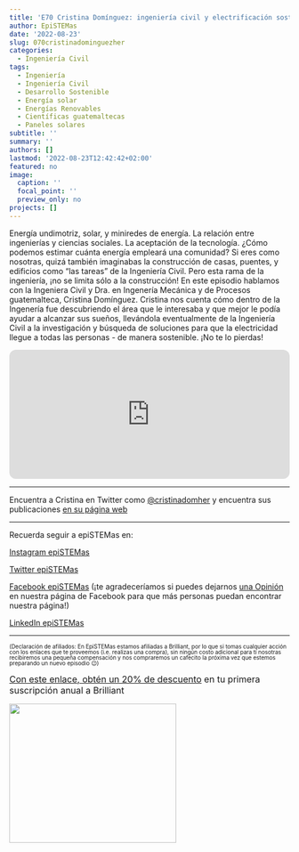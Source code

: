 ```yaml
---
title: 'E70 Cristina Domínguez: ingeniería civil y electrificación sostenible'
author: EpiSTEMas
date: '2022-08-23'
slug: 070cristinadominguezher
categories:
  - Ingeniería Civil
tags:
  - Ingeniería
  - Ingeniería Civil
  - Desarrollo Sostenible
  - Energía solar
  - Energías Renovables
  - Científicas guatemaltecas
  - Paneles solares
subtitle: ''
summary: ''
authors: []
lastmod: '2022-08-23T12:42:42+02:00'
featured: no
image:
  caption: ''
  focal_point: ''
  preview_only: no
projects: []
---
```



Energía undimotriz, solar, y miniredes de energía. La relación entre ingenierías y ciencias sociales. La aceptación de la tecnología. ¿Cómo podemos estimar cuánta energía empleará una comunidad? Si eres como nosotras, quizá también imaginabas la construcción de casas, puentes, y edificios como “las tareas” de la Ingeniería Civil. Pero esta rama de la ingeniería, ¡no se limita sólo a la construcción! En este episodio hablamos con la Ingeniera Civil y Dra. en Ingenería Mecánica y de Procesos guatemalteca, Cristina Domínguez. Cristina nos cuenta cómo dentro de la Ingenería fue descubriendo el área que le interesaba y que mejor le podía ayudar a alcanzar sus sueños, llevándola eventualmente de la Ingeniería Civil a la investigación y búsqueda de soluciones para que la electricidad llegue a todas las personas - de manera sostenible. ¡No te lo pierdas!

<iframe style="border-radius:12px" src="https://open.spotify.com/embed/episode/6bXefnyZG30eSbUlXc6zAK?utm_source=generator&theme=0" width="100%" height="232" frameBorder="0" allowfullscreen="" allow="autoplay; clipboard-write; encrypted-media; fullscreen; picture-in-picture"></iframe>

- - - - -  



Encuentra a Cristina en Twitter como [@cristinadomher](https://twitter.com/cristinadomher) y encuentra sus publicaciones [en su página web](https://www.cristinadominguezher.com/)  



- - - - -

Recuerda seguir a epiSTEMas en:

[Instagram epiSTEMas](https://www.instagram.com/epistemas/)  

[Twitter epiSTEMas](https://twitter.com/epiSTEMas_Pod)

[Facebook epiSTEMas](https://www.facebook.com/epiSTEMasPod) (¡te agradeceríamos si puedes dejarnos [una Opinión](https://www.facebook.com/epiSTEMasPod/reviews/) en nuestra página de Facebook para que más personas puedan encontrar nuestra página!)

[LinkedIn epiSTEMas](https://www.linkedin.com/company/epistemas-podcast/)


- - - - -



<font size = 1.5> <p style = "line-height:1"> 
(Declaración de afiliados: En EpiSTEMas estamos afiliadas a Brilliant, por lo que si tomas cualquier acción con los enlaces que te proveemos (i.e. realizas una compra), sin ningún costo adicional para tí nosotras recibiremos una pequeña compensación y nos compraremos un cafecito la próxima vez que estemos preparando un nuevo episodio 😉) 
</font> </p>


<font size="3"> 

[Con este enlace, obtén un 20% de descuento](https://brilliant.sjv.io/c/2994553/1003358/12858?subId1=EpiSTEMas&u=http%3A%2F%2Fbrilliant.org%2Fimpactnetwork%2F) en tu primera suscripción anual a Brilliant </font>


<a href="https://brilliant.sjv.io/c/2994553/1003364/12858?subId1=epiSTEMas&u=http%3A%2F%2Fbrilliant.org%2Fimpactnetwork%2F%3Firclickid%3D%7Bclickid%7D%26utm_medium%3Daffiliates%26utm_campaign%3D%7Birpid%7D%26utm_source%3D%7Bmp_value1%7D%26utm_content%3D%7Btimestamp%7D_%7Biradtype%7D_%7Biradname%7D%26utm_term%3D%7Bmp_value2%7D" target="_top" id="1003364"><img src="//a.impactradius-go.com/display-ad/12858-1003364" border="0" alt="" width="300" height="250"/></a><img height="0" width="0" src="https://imp.pxf.io/i/2994553/1003364/12858?subId1=epiSTEMas" style="position:absolute;visibility:hidden;" border="1" />
